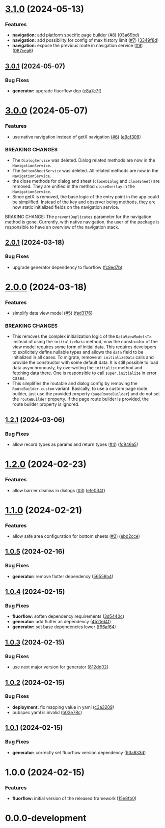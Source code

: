 # [3.1.0](https://github.com/smartive/fluorflow/compare/v3.0.1...v3.1.0) (2024-05-13)


### Features

* **navigation:** add platform specific page builder ([#8](https://github.com/smartive/fluorflow/issues/8)) ([03a69bd](https://github.com/smartive/fluorflow/commit/03a69bd384b12529a325722adce37f21aab97104))
* **navigation:** add possibility for config of max history limit ([#7](https://github.com/smartive/fluorflow/issues/7)) ([3349f8d](https://github.com/smartive/fluorflow/commit/3349f8dafbd8296b730cd78ebfc27ae7a1669f0e))
* **navigation:** expose the previous route in navigation service ([#9](https://github.com/smartive/fluorflow/issues/9)) ([087cea6](https://github.com/smartive/fluorflow/commit/087cea635145eefee600ef8375ebe39ce02e4ae3))

## [3.0.1](https://github.com/smartive/fluorflow/compare/v3.0.0...v3.0.1) (2024-05-07)


### Bug Fixes

* **generator:** upgrade fluorflow dep ([c8a7c7f](https://github.com/smartive/fluorflow/commit/c8a7c7f64c1c2fdb965cf187cb2aa7fa84d05c5f))

# [3.0.0](https://github.com/smartive/fluorflow/compare/v2.0.1...v3.0.0) (2024-05-07)


### Features

* use native navigation instead of getX navigation ([#6](https://github.com/smartive/fluorflow/issues/6)) ([e9cf309](https://github.com/smartive/fluorflow/commit/e9cf309a02825c772cba35cd2c5170ba7aa3441e))


### BREAKING CHANGES

* The `DialogService` was deleted.
Dialog related methods are now in the `NavigationService`.
* The `BottomSheetService` was deleted.
All related methods are now in the `NavigationService`.
* the close methods for dialog and
sheet (`closeDialog` and `closeSheet`) are removed. They
are unified in the method `closeOverlay` in the `NavigationService`.
* Since getX is removed, the base logic of
the entry point in the app could be simplified. Instead of
the key and observer being methods, they are now static
initialized fields on the navigation service.

BRAKING CHANGE: The `preventDuplicates` parameter for the
navigation method is gone. Currently, with native
navigation, the user of the package is responsible to
have an overview of the navigation stack.

## [2.0.1](https://github.com/smartive/fluorflow/compare/v2.0.0...v2.0.1) (2024-03-18)


### Bug Fixes

* upgrade generator dependency to fluorflow ([fc8ed7b](https://github.com/smartive/fluorflow/commit/fc8ed7b8971bbeb3bcb2d372f7d3770e1dc92a29))

# [2.0.0](https://github.com/smartive/fluorflow/compare/v1.2.1...v2.0.0) (2024-03-18)


### Features

* simplify data view model ([#5](https://github.com/smartive/fluorflow/issues/5)) ([fad3176](https://github.com/smartive/fluorflow/commit/fad3176a2a8baff45b6d86e4c89ea9d8de1097d2))


### BREAKING CHANGES

* This removes the complex initialization
logic of the `DataViewModel<T>`. Instead of using the
`initializeData` method, now the constructor of the view model
requires some form of initial data. This requires developers to
explicitely define nullable types and allows the `data` field to be
initialized in all cases. To migrate, remove all `initializeData` calls
and provide the constructor with some default data. It is still possible
to load data asynchronously, by overwriting the `initialize` method and
fetching data there. One is responsible to call `super.initialize` in
error cases.
* This simplifies the routable and dialog config by
removing the `RouteBuilder.custom` variant. Basically, to use a custom
page route builder, just use the provided property (`pageRouteBuilder`)
and do not set the `routeBuilder` property. If the page route builder is
provided,
the route builder property is ignored.

## [1.2.1](https://github.com/smartive/fluorflow/compare/v1.2.0...v1.2.1) (2024-03-06)


### Bug Fixes

* allow record types as params and return types ([#4](https://github.com/smartive/fluorflow/issues/4)) ([fc946a5](https://github.com/smartive/fluorflow/commit/fc946a5b576c644c75a6c7c80302cf800b09b8f5))

# [1.2.0](https://github.com/smartive/fluorflow/compare/v1.1.0...v1.2.0) (2024-02-23)


### Features

* allow barrier dismiss in dialogs ([#3](https://github.com/smartive/fluorflow/issues/3)) ([efe034f](https://github.com/smartive/fluorflow/commit/efe034fe18f33174a057e8dc378a0f522a64d407))

# [1.1.0](https://github.com/smartive/fluorflow/compare/v1.0.5...v1.1.0) (2024-02-21)


### Features

* allow safe area configuration for bottom sheets ([#2](https://github.com/smartive/fluorflow/issues/2)) ([ebd2cce](https://github.com/smartive/fluorflow/commit/ebd2ccef94d533c5d12574c3084561e8cab3ddfc))

## [1.0.5](https://github.com/smartive/fluorflow/compare/v1.0.4...v1.0.5) (2024-02-16)


### Bug Fixes

* **generator:** remove flutter dependency ([56558b4](https://github.com/smartive/fluorflow/commit/56558b41a50a0142020d09336f7f940c2c176445))

## [1.0.4](https://github.com/smartive/fluorflow/compare/v1.0.3...v1.0.4) (2024-02-15)


### Bug Fixes

* **fluorflow:** soften dependency requirements ([3d5440c](https://github.com/smartive/fluorflow/commit/3d5440c205404bd36fbe06ed3f769342c2b23031))
* **generator:** add flutter as dependency ([452564f](https://github.com/smartive/fluorflow/commit/452564f626660c0ff4c9f86a35bfee32a4219819))
* **generator:** set base dependencies lower ([f96af64](https://github.com/smartive/fluorflow/commit/f96af6443440296313e5c39aaab8630f83d223e4))

## [1.0.3](https://github.com/smartive/fluorflow/compare/v1.0.2...v1.0.3) (2024-02-15)


### Bug Fixes

* use next major version for generator ([812dd02](https://github.com/smartive/fluorflow/commit/812dd0282cc0aaea10b213bbd527e5c4f4cf5c5b))

## [1.0.2](https://github.com/smartive/fluorflow/compare/v1.0.1...v1.0.2) (2024-02-15)


### Bug Fixes

* **deployment:** fix mapping value in yaml ([c3a3209](https://github.com/smartive/fluorflow/commit/c3a3209b044d3330d97d2e018b690484e5d4a821))
* pubspec yaml is invalid ([b03e78c](https://github.com/smartive/fluorflow/commit/b03e78cb8b93a181c6863f65811699bdacc8f20a))

## [1.0.1](https://github.com/smartive/fluorflow/compare/v1.0.0...v1.0.1) (2024-02-15)


### Bug Fixes

* **generator:** correctly set fluorflow version dependency ([93a833d](https://github.com/smartive/fluorflow/commit/93a833d0a147b765267fd1948e9eed08148db0e9))

# 1.0.0 (2024-02-15)


### Features

* **fluorflow:** initial version of the released framework ([15e8fb0](https://github.com/smartive/fluorflow/commit/15e8fb0bc906c211726e9e89a77380bcbd47b2f8))

# 0.0.0-development
